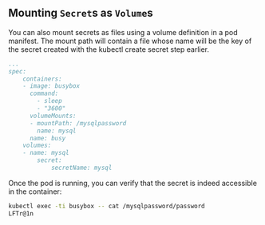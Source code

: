## Mounting `Secret`s as `Volume`s

You can also mount secrets as files using a volume definition in a pod manifest. The mount path will contain a file whose name will be the key of the secret created with the kubectl create secret step earlier.

```yaml
...
spec:
    containers:
    - image: busybox
      command:
        - sleep
        - "3600"
      volumeMounts:
      - mountPath: /mysqlpassword
        name: mysql
      name: busy
    volumes:
    - name: mysql
        secret:
            secretName: mysql
```
Once the pod is running, you can verify that the secret is indeed accessible in the container:
```bash
kubectl exec -ti busybox -- cat /mysqlpassword/password
LFTr@1n
```